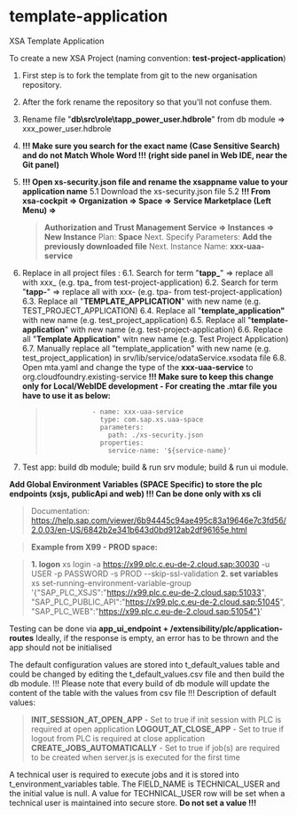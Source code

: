 
# template-application

XSA Template Application

To create a new XSA Project (naming convention: **test-project-application**)

1. First step is to fork the template from git to the new organisation repository.

2. After the fork rename the repository so that you'll not confuse them.

3. Rename file "**db\src\role\tapp_power_user.hdbrole**" from db module => xxx_power_user.hdbrole

4. **!!! Make sure you search for the exact name (Case Sensitive Search) and do not Match Whole Word !!! (right side panel in Web IDE, near the Git panel)**
	
5. **!!! Open xs-security.json file and rename the xsappname value to your application name**
	5.1 Download the xs-security.json file
	5.2	**!!! From xsa-cockpit => Organization => Space => Service Marketplace (Left Menu) =>**
	> **Authorization and Trust Management Service => Instances => New Instance**
	> Plan: **Space**
	> Next. Specify Parameters: **Add the previously downloaded file**
	> Next. Instance Name: **xxx-uaa-service**
	
6. Replace in all project files :
	6.1. Search for term "**tapp_**"  => replace all with xxx_ (e.g. tpa_ from test-project-application)
	6.2. Search for term "**tapp-**"  => replace all with xxx- (e.g. tpa- from test-project-application)	
	6.3. Replace all "**TEMPLATE_APPLICATION**" with new name (e.g. TEST_PROJECT_APPLICATION)
	6.4. Replace all "**template_application"** with new name (e.g. test_project_application)
	6.5. Replace all "**template-application**" with new name (e.g. test-project-application)
	6.6. Replace all "**Template Application**" witn new name (e.g. Test Project Application)
	6.7. Manually replace all "template_application" with new name (e.g. test_project_application) in srv/lib/service/odataService.xsodata file
	6.8. Open mta.yaml and change the type of the  **xxx-uaa-service** to org.cloudfoundry.existing-service
	**!!! Make sure to keep this change only for Local/WebIDE development - For creating the .mtar file you have to use it as below:**
	> 				  - name: xxx-uaa-service
	> 				    type: com.sap.xs.uaa-space
	> 				    parameters:
	> 				      path: ./xs-security.json
	>   			    properties:  
	> 				      service-name: '${service-name}'

8. Test app: build db module; build & run srv module; build & run ui module.

**Add Global Environment Variables (SPACE Specific) to store the plc endpoints (xsjs, publicApi and web)
!!! Can be done only with xs cli**

>Documentation:
<https://help.sap.com/viewer/6b94445c94ae495c83a19646e7c3fd56/2.0.03/en-US/6842b2e341b643d0bd912ab2df96165e.html>

>**Example from X99 - PROD space:**

>**1. logon**
> xs login -a https://x99.plc.c.eu-de-2.cloud.sap:30030 -u USER -p PASSWORD -s PROD --skip-ssl-validation
>**2. set variables**
>xs set-running-environment-variable-group '{"SAP_PLC_XSJS":"https://x99.plc.c.eu-de-2.cloud.sap:51033", "SAP_PLC_PUBLIC_API":"https://x99.plc.c.eu-de-2.cloud.sap:51045", "SAP_PLC_WEB":"https://x99.plc.c.eu-de-2.cloud.sap:51054"}'

Testing can be done via **app_ui_endpoint + /extensibility/plc/application-routes**
Ideally, if the response is empty, an error has to be thrown and the app should not be initialised

The default configuration values are stored into t_default_values table and could be changed by editing the t_default_values.csv file and then build the db module.
!!! Please note that every build of db module will update the content of the table with the values from csv file !!!
Description of default values:
>**INIT_SESSION_AT_OPEN_APP** - Set to true if init session with PLC is required at open application
>**LOGOUT_AT_CLOSE_APP** - Set to true if logout from PLC is required at close application
>**CREATE_JOBS_AUTOMATICALLY** - Set to true if job(s) are required to be created when server.js is executed for the first time

A technical user is required to execute jobs and it is stored into t_environment_variables table. The FIELD_NAME is TECHNICAL_USER and the initial value is null.
A value for TECHNICAL_USER row will be set when a technical user is maintained into secure store. **Do not set a value !!!**